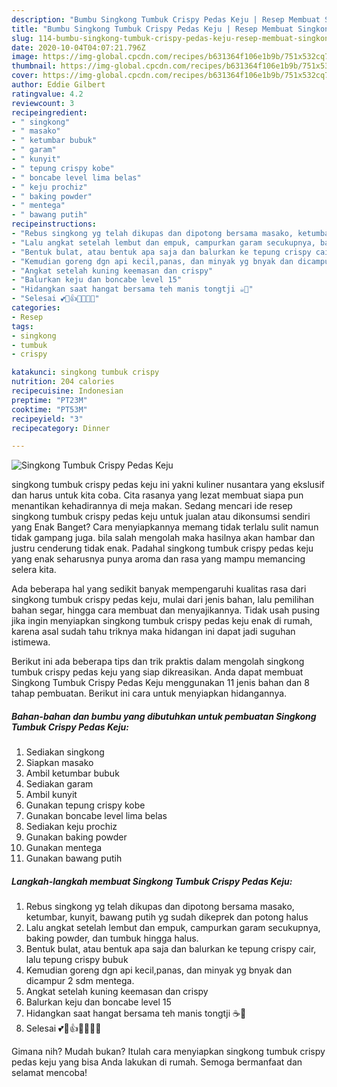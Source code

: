 ```yaml
---
description: "Bumbu Singkong Tumbuk Crispy Pedas Keju | Resep Membuat Singkong Tumbuk Crispy Pedas Keju Yang Sedap"
title: "Bumbu Singkong Tumbuk Crispy Pedas Keju | Resep Membuat Singkong Tumbuk Crispy Pedas Keju Yang Sedap"
slug: 114-bumbu-singkong-tumbuk-crispy-pedas-keju-resep-membuat-singkong-tumbuk-crispy-pedas-keju-yang-sedap
date: 2020-10-04T04:07:21.796Z
image: https://img-global.cpcdn.com/recipes/b631364f106e1b9b/751x532cq70/singkong-tumbuk-crispy-pedas-keju-foto-resep-utama.jpg
thumbnail: https://img-global.cpcdn.com/recipes/b631364f106e1b9b/751x532cq70/singkong-tumbuk-crispy-pedas-keju-foto-resep-utama.jpg
cover: https://img-global.cpcdn.com/recipes/b631364f106e1b9b/751x532cq70/singkong-tumbuk-crispy-pedas-keju-foto-resep-utama.jpg
author: Eddie Gilbert
ratingvalue: 4.2
reviewcount: 3
recipeingredient:
- " singkong"
- " masako"
- " ketumbar bubuk"
- " garam"
- " kunyit"
- " tepung crispy kobe"
- " boncabe level lima belas"
- " keju prochiz"
- " baking powder"
- " mentega"
- " bawang putih"
recipeinstructions:
- "Rebus singkong yg telah dikupas dan dipotong bersama masako, ketumbar, kunyit, bawang putih yg sudah dikeprek dan potong halus"
- "Lalu angkat setelah lembut dan empuk, campurkan garam secukupnya, baking powder, dan tumbuk hingga halus."
- "Bentuk bulat, atau bentuk apa saja dan balurkan ke tepung crispy cair, lalu tepung crispy bubuk"
- "Kemudian goreng dgn api kecil,panas, dan minyak yg bnyak dan dicampur 2 sdm mentega."
- "Angkat setelah kuning keemasan dan crispy"
- "Balurkan keju dan boncabe level 15"
- "Hidangkan saat hangat bersama teh manis tongtji ☕🍝"
- "Selesai 💕💜👍🌾🌿🌻🌸"
categories:
- Resep
tags:
- singkong
- tumbuk
- crispy

katakunci: singkong tumbuk crispy 
nutrition: 204 calories
recipecuisine: Indonesian
preptime: "PT23M"
cooktime: "PT53M"
recipeyield: "3"
recipecategory: Dinner

---
```



![Singkong Tumbuk Crispy Pedas Keju](https://img-global.cpcdn.com/recipes/b631364f106e1b9b/751x532cq70/singkong-tumbuk-crispy-pedas-keju-foto-resep-utama.jpg)


singkong tumbuk crispy pedas keju ini yakni kuliner nusantara yang ekslusif dan harus untuk kita coba. Cita rasanya yang lezat membuat siapa pun menantikan kehadirannya di meja makan.
Sedang mencari ide resep singkong tumbuk crispy pedas keju untuk jualan atau dikonsumsi sendiri yang Enak Banget? Cara menyiapkannya memang tidak terlalu sulit namun tidak gampang juga. bila salah mengolah maka hasilnya akan hambar dan justru cenderung tidak enak. Padahal singkong tumbuk crispy pedas keju yang enak seharusnya punya aroma dan rasa yang mampu memancing selera kita.

Ada beberapa hal yang sedikit banyak mempengaruhi kualitas rasa dari singkong tumbuk crispy pedas keju, mulai dari jenis bahan, lalu pemilihan bahan segar, hingga cara membuat dan menyajikannya. Tidak usah pusing jika ingin menyiapkan singkong tumbuk crispy pedas keju enak di rumah, karena asal sudah tahu triknya maka hidangan ini dapat jadi suguhan istimewa.




Berikut ini ada beberapa tips dan trik praktis dalam mengolah singkong tumbuk crispy pedas keju yang siap dikreasikan. Anda dapat membuat Singkong Tumbuk Crispy Pedas Keju menggunakan 11 jenis bahan dan 8 tahap pembuatan. Berikut ini cara untuk menyiapkan hidangannya.

<!--inarticleads1-->

##### Bahan-bahan dan bumbu yang dibutuhkan untuk pembuatan Singkong Tumbuk Crispy Pedas Keju:

1. Sediakan  singkong
1. Siapkan  masako
1. Ambil  ketumbar bubuk
1. Sediakan  garam
1. Ambil  kunyit
1. Gunakan  tepung crispy kobe
1. Gunakan  boncabe level lima belas
1. Sediakan  keju prochiz
1. Gunakan  baking powder
1. Gunakan  mentega
1. Gunakan  bawang putih




<!--inarticleads2-->

##### Langkah-langkah membuat Singkong Tumbuk Crispy Pedas Keju:

1. Rebus singkong yg telah dikupas dan dipotong bersama masako, ketumbar, kunyit, bawang putih yg sudah dikeprek dan potong halus
1. Lalu angkat setelah lembut dan empuk, campurkan garam secukupnya, baking powder, dan tumbuk hingga halus.
1. Bentuk bulat, atau bentuk apa saja dan balurkan ke tepung crispy cair, lalu tepung crispy bubuk
1. Kemudian goreng dgn api kecil,panas, dan minyak yg bnyak dan dicampur 2 sdm mentega.
1. Angkat setelah kuning keemasan dan crispy
1. Balurkan keju dan boncabe level 15
1. Hidangkan saat hangat bersama teh manis tongtji ☕🍝
1. Selesai 💕💜👍🌾🌿🌻🌸




Gimana nih? Mudah bukan? Itulah cara menyiapkan singkong tumbuk crispy pedas keju yang bisa Anda lakukan di rumah. Semoga bermanfaat dan selamat mencoba!
